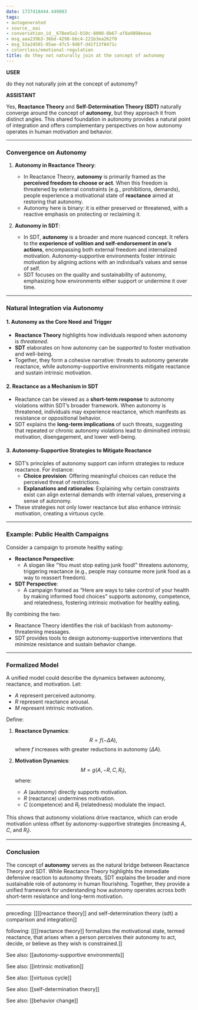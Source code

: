 ```yaml
---
date: 1737418444.449083
tags:
- autogenerated
- source__oai
- conversation_id__678ee5a2-b10c-8008-8b67-af8a9898eeaa
- msg_aaa239b3-36bd-4298-bbc4-221b3ea262f0
- msg_53a24501-05ae-47c5-9d6f-d41f13f8471c
- colorclass/emotional-regulation
title: do they not naturally join at the concept of autonomy
---
```


**USER**

do they not naturally join at the concept of autonomy?


**ASSISTANT**

Yes, **Reactance Theory** and **Self-Determination Theory (SDT)** naturally converge around the concept of **autonomy**, but they approach it from distinct angles. This shared foundation in autonomy provides a natural point of integration and offers complementary perspectives on how autonomy operates in human motivation and behavior.

---

### **Convergence on Autonomy**

1. **Autonomy in Reactance Theory**:
   - In Reactance Theory, **autonomy** is primarily framed as the **perceived freedom to choose or act**. When this freedom is threatened by external constraints (e.g., prohibitions, demands), people experience a motivational state of **reactance** aimed at restoring that autonomy.
   - Autonomy here is binary: it is either preserved or threatened, with a reactive emphasis on protecting or reclaiming it.

2. **Autonomy in SDT**:
   - In SDT, **autonomy** is a broader and more nuanced concept. It refers to the **experience of volition and self-endorsement in one’s actions**, encompassing both external freedom and internalized motivation. Autonomy-supportive environments foster intrinsic motivation by aligning actions with an individual’s values and sense of self.
   - SDT focuses on the quality and sustainability of autonomy, emphasizing how environments either support or undermine it over time.

---

### **Natural Integration via Autonomy**

#### 1. **Autonomy as the Core Need and Trigger**
   - **Reactance Theory** highlights how individuals respond when autonomy is *threatened*.
   - **SDT** elaborates on how autonomy can be *supported* to foster motivation and well-being.
   - Together, they form a cohesive narrative: threats to autonomy generate reactance, while autonomy-supportive environments mitigate reactance and sustain intrinsic motivation.

#### 2. **Reactance as a Mechanism in SDT**
   - Reactance can be viewed as a **short-term response** to autonomy violations within SDT’s broader framework. When autonomy is threatened, individuals may experience reactance, which manifests as resistance or oppositional behavior.
   - SDT explains the **long-term implications** of such threats, suggesting that repeated or chronic autonomy violations lead to diminished intrinsic motivation, disengagement, and lower well-being.

#### 3. **Autonomy-Supportive Strategies to Mitigate Reactance**
   - SDT’s principles of autonomy support can inform strategies to reduce reactance. For instance:
     - **Choice provision**: Offering meaningful choices can reduce the perceived threat of restrictions.
     - **Explanations and rationales**: Explaining why certain constraints exist can align external demands with internal values, preserving a sense of autonomy.
   - These strategies not only lower reactance but also enhance intrinsic motivation, creating a virtuous cycle.

---

### **Example: Public Health Campaigns**
Consider a campaign to promote healthy eating:
- **Reactance Perspective**:
  - A slogan like “You must stop eating junk food!” threatens autonomy, triggering reactance (e.g., people may consume more junk food as a way to reassert freedom).
- **SDT Perspective**:
  - A campaign framed as “Here are ways to take control of your health by making informed food choices” supports autonomy, competence, and relatedness, fostering intrinsic motivation for healthy eating.

By combining the two:
- Reactance Theory identifies the risk of backlash from autonomy-threatening messages.
- SDT provides tools to design autonomy-supportive interventions that minimize resistance and sustain behavior change.

---

### **Formalized Model**
A unified model could describe the dynamics between autonomy, reactance, and motivation. Let:
- $A$ represent perceived autonomy.
- $R$ represent reactance arousal.
- $M$ represent intrinsic motivation.

Define:
1. **Reactance Dynamics**:
   $$
   R = f(-\Delta A),
   $$
   where $f$ increases with greater reductions in autonomy ($\Delta A$).
   
2. **Motivation Dynamics**:
   $$
   M = g(A, -R, C, R_l),
   $$
   where:
   - $A$ (autonomy) directly supports motivation.
   - $R$ (reactance) undermines motivation.
   - $C$ (competence) and $R_l$ (relatedness) modulate the impact.

This shows that autonomy violations drive reactance, which can erode motivation unless offset by autonomy-supportive strategies (increasing $A$, $C$, and $R_l$).

---

### **Conclusion**
The concept of **autonomy** serves as the natural bridge between Reactance Theory and SDT. While Reactance Theory highlights the immediate defensive reaction to autonomy threats, SDT explains the broader and more sustainable role of autonomy in human flourishing. Together, they provide a unified framework for understanding how autonomy operates across both short-term resistance and long-term motivation.


---

preceding: [[[[reactance theory]] and self-determination theory (sdt) a comparison and integration]]  


following: [[[[reactance theory]] formalizes the motivational state, termed reactance, that arises when a person perceives their autonomy to act, decide, or believe as they wish is constrained.]]

See also: [[autonomy-supportive environments]]


See also: [[intrinsic motivation]]


See also: [[virtuous cycle]]


See also: [[self-determination theory]]


See also: [[behavior change]]